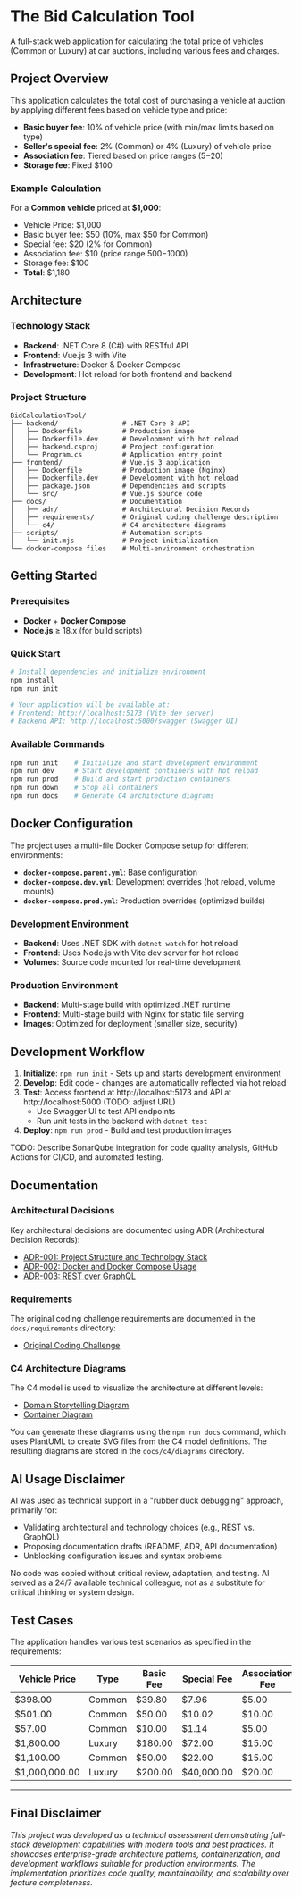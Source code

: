 # The Bid Calculation Tool

A full-stack web application for calculating the total price of vehicles (Common or Luxury) at car auctions, including
various fees and charges.


## Project Overview

This application calculates the total cost of purchasing a vehicle at auction by applying different fees based on
vehicle type and price:

- **Basic buyer fee**: 10% of vehicle price (with min/max limits based on type)
- **Seller's special fee**: 2% (Common) or 4% (Luxury) of vehicle price  
- **Association fee**: Tiered based on price ranges ($5-$20)
- **Storage fee**: Fixed $100

### Example Calculation
For a **Common vehicle** priced at **$1,000**:
- Vehicle Price: $1,000
- Basic buyer fee: $50 (10%, max $50 for Common)
- Special fee: $20 (2% for Common)
- Association fee: $10 (price range $500-$1000)
- Storage fee: $100
- **Total**: $1,180


## Architecture

### Technology Stack
- **Backend**: .NET Core 8 (C#) with RESTful API
- **Frontend**: Vue.js 3 with Vite
- **Infrastructure**: Docker & Docker Compose
- **Development**: Hot reload for both frontend and backend

### Project Structure
```
BidCalculationTool/
├── backend/                # .NET Core 8 API
│   ├── Dockerfile          # Production image
│   ├── Dockerfile.dev      # Development with hot reload
│   ├── backend.csproj      # Project configuration
│   └── Program.cs          # Application entry point
├── frontend/               # Vue.js 3 application
│   ├── Dockerfile          # Production image (Nginx)
│   ├── Dockerfile.dev      # Development with hot reload
│   ├── package.json        # Dependencies and scripts
│   └── src/                # Vue.js source code
├── docs/                   # Documentation
│   ├── adr/                # Architectural Decision Records
│   ├── requirements/       # Original coding challenge description
│   └── c4/                 # C4 architecture diagrams
├── scripts/                # Automation scripts
│   └── init.mjs            # Project initialization
└── docker-compose files    # Multi-environment orchestration
```


## Getting Started

### Prerequisites
- **Docker** + **Docker Compose**
- **Node.js** ≥ 18.x (for build scripts)

### Quick Start
```bash
# Install dependencies and initialize environment
npm install
npm run init

# Your application will be available at:
# Frontend: http://localhost:5173 (Vite dev server)
# Backend API: http://localhost:5000/swagger (Swagger UI)
```

### Available Commands
```bash
npm run init    # Initialize and start development environment
npm run dev     # Start development containers with hot reload
npm run prod    # Build and start production containers
npm run down    # Stop all containers
npm run docs    # Generate C4 architecture diagrams
```


## Docker Configuration

The project uses a multi-file Docker Compose setup for different environments:

- **`docker-compose.parent.yml`**: Base configuration
- **`docker-compose.dev.yml`**: Development overrides (hot reload, volume mounts)
- **`docker-compose.prod.yml`**: Production overrides (optimized builds)

### Development Environment
- **Backend**: Uses .NET SDK with `dotnet watch` for hot reload
- **Frontend**: Uses Node.js with Vite dev server for hot reload
- **Volumes**: Source code mounted for real-time development

### Production Environment  
- **Backend**: Multi-stage build with optimized .NET runtime
- **Frontend**: Multi-stage build with Nginx for static file serving
- **Images**: Optimized for deployment (smaller size, security)


## Development Workflow

1. **Initialize**: `npm run init` - Sets up and starts development environment
2. **Develop**: Edit code - changes are automatically reflected via hot reload
3. **Test**: Access frontend at http://localhost:5173 and API at http://localhost:5000 (TODO: adjust URL)
   - Use Swagger UI to test API endpoints
   - Run unit tests in the backend with `dotnet test`
4. **Deploy**: `npm run prod` - Build and test production images

TODO: Describe SonarQube integration for code quality analysis, GitHub Actions for CI/CD, and automated testing.


## Documentation

### Architectural Decisions
Key architectural decisions are documented using ADR (Architectural Decision Records):
- [ADR-001: Project Structure and Technology Stack](./docs/adr/001-project-structure-and-technology-stack.md)
- [ADR-002: Docker and Docker Compose Usage](./docs/adr/002-docker-and-docker-compose-usage.md)
- [ADR-003: REST over GraphQL](./docs/adr/003-use-rest-over-graphql.md)

### Requirements
The original coding challenge requirements are documented in the `docs/requirements` directory:
- [Original Coding Challenge](./docs/requirements/coding-challenge.md)

### C4 Architecture Diagrams
The C4 model is used to visualize the architecture at different levels:
- [Domain Storytelling Diagram](./docs/c4/diagrams/domain-storytelling-diagram.svg)
- [Container Diagram](./docs/c4/diagrams/container-diagram.svg)

You can generate these diagrams using the `npm run docs` command, which uses PlantUML to create SVG files from the C4
model definitions. The resulting diagrams are stored in the `docs/c4/diagrams` directory.


## AI Usage Disclaimer
AI was used as technical support in a "rubber duck debugging" approach, primarily for:

- Validating architectural and technology choices (e.g., REST vs. GraphQL)
- Proposing documentation drafts (README, ADR, API documentation)
- Unblocking configuration issues and syntax problems

No code was copied without critical review, adaptation, and testing. AI served as a 24/7 available technical colleague, 
not as a substitute for critical thinking or system design.


## Test Cases
The application handles various test scenarios as specified in the requirements:

| Vehicle Price | Type    | Basic Fee | Special Fee | Association Fee | Storage Fee | **Total**  |
|---------------|---------|-----------|-------------|-----------------|-------------|------------|
| $398.00       | Common  | $39.80    | $7.96       | $5.00           | $100.00     | **$550.76** |
| $501.00       | Common  | $50.00    | $10.02      | $10.00          | $100.00     | **$671.02** |
| $57.00        | Common  | $10.00    | $1.14       | $5.00           | $100.00     | **$173.14** |
| $1,800.00     | Luxury  | $180.00   | $72.00      | $15.00          | $100.00     | **$2,167.00** |
| $1,100.00     | Common  | $50.00    | $22.00      | $15.00          | $100.00     | **$1,287.00** |
| $1,000,000.00 | Luxury  | $200.00   | $40,000.00  | $20.00          | $100.00     | **$1,040,320.00** |

---

## Final Disclaimer
*This project was developed as a technical assessment demonstrating full-stack development capabilities with modern
tools and best practices. It showcases enterprise-grade architecture patterns, containerization, and development 
workflows suitable for production environments. The implementation prioritizes code quality, maintainability, 
and scalability over feature completeness.*
